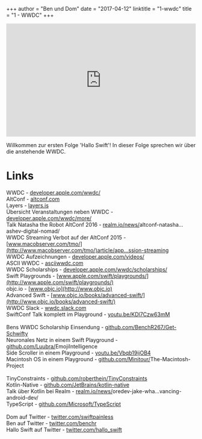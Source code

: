 +++
author = "Ben und Dom"
date = "2017-04-12"
linktitle = "1-wwdc"
title = "1 - WWDC"
+++

<iframe width="100%" height="300" scrolling="no" frameborder="no" src="https://w.soundcloud.com/player/?url=https%3A//api.soundcloud.com/tracks/317238636&amp;auto_play=false&amp;hide_related=true&amp;show_comments=true&amp;show_user=true&amp;show_reposts=false&amp;visual=true"></iframe>

Willkommen zur ersten Folge 'Hallo Swift'! In dieser Folge sprechen wir über die anstehende WWDC.

Links
========

WWDC - [developer.apple.com/wwdc/](http://developer.apple.com/wwdc/) <br>
AltConf - [altconf.com](http://altconf.com) <br>
Layers - [layers.is](http://layers.is) <br>
Übersicht Veranstaltungen neben WWDC - [developer.apple.com/wwdc/more/](http://developer.apple.com/wwdc/more/) <br>
Talk Natasha the Robot AltConf 2016 - [realm.io/news/](http://realm.io/news/)altconf-natasha…ashev-digital-nomad/ <br>
WWDC Streaming Verbot auf der AltConf 2015 - [www.macobserver.com/tmo/](http://www.macobserver.com/tmo/)article/app…ssion-streaming <br>
WWDC Aufzeichnungen - [developer.apple.com/videos/](http://developer.apple.com/videos/) <br>
ASCII WWDC - [asciiwwdc.com](http://asciiwwdc.com) <br>
WWDC Scholarships - [developer.apple.com/wwdc/scholarships/](http://developer.apple.com/wwdc/scholarships/) <br>
Swift Playgrounds - [www.apple.com/swift/playgrounds/](http://www.apple.com/swift/playgrounds/) <br>
objc.io - [www.objc.io](http://www.objc.io) <br>
Advanced Swift - [www.objc.io/books/advanced-swift/](http://www.objc.io/books/advanced-swift/) <br>
WWDC Slack - [wwdc.slack.com](http://wwdc.slack.com) <br>
SwiftConf Talk komplett im Playground - [youtu.be/KDl7Czw63mM](http://youtu.be/KDl7Czw63mM) <br>
 <br>
Bens WWDC Scholarship Einsendung - [github.com/BenchR267/Get-Schwifty](http://github.com/BenchR267/Get-Schwifty) <br>
Neuronales Netz in einem Swift Playground - [github.com/Luubra/](http://github.com/Luubra/)EmojiIntelligence <br>
Side Scroller in einem Playground - [youtu.be/Vbqb19ijOB4](http://youtu.be/Vbqb19ijOB4) <br>
Macintosh OS in einem Playground - [github.com/Minitour/](http://github.com/Minitour/)The-Macintosh-Project <br>
 <br>
TinyConstraints - [github.com/roberthein/TinyConstraints](http://github.com/roberthein/TinyConstraints) <br>
Kotlin-Native - [github.com/JetBrains/kotlin-native](http://github.com/JetBrains/kotlin-native) <br>
Talk über Kotlin bei Realm - [realm.io/news/](http://realm.io/news/)oredev-jake-wha…vancing-android-dev/ <br>
TypeScript - [github.com/Microsoft/TypeScript](http://github.com/Microsoft/TypeScript) <br>
 <br>
Dom auf Twitter - [twitter.com/swiftpainless](http://twitter.com/swiftpainless) <br>
Ben auf Twitter - [twitter.com/benchr](http://twitter.com/benchr) <br>
Hallo Swift auf Twitter - [twitter.com/hallo_swift](http://twitter.com/hallo_swift) <br>
